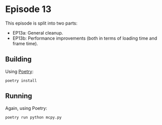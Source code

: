 # Episode 13

This episode is split into two parts:

- EP13a: General cleanup.
- EP13b: Performance improvements (both in terms of loading time and frame time).

## Building

Using [Poetry](https://python-poetry.org/):

```console
poetry install
```

## Running

Again, using Poetry:

```console
poetry run python mcpy.py
```
